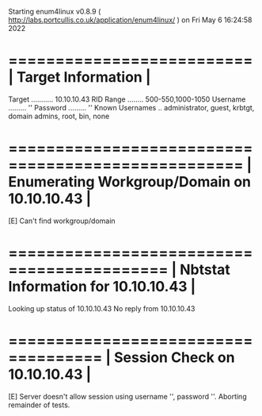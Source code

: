 Starting enum4linux v0.8.9 ( http://labs.portcullis.co.uk/application/enum4linux/ ) on Fri May  6 16:24:58 2022

 ========================== 
|    Target Information    |
 ========================== 
Target ........... 10.10.10.43
RID Range ........ 500-550,1000-1050
Username ......... ''
Password ......... ''
Known Usernames .. administrator, guest, krbtgt, domain admins, root, bin, none


 =================================================== 
|    Enumerating Workgroup/Domain on 10.10.10.43    |
 =================================================== 
[E] Can't find workgroup/domain


 =========================================== 
|    Nbtstat Information for 10.10.10.43    |
 =========================================== 
Looking up status of 10.10.10.43
No reply from 10.10.10.43

 ==================================== 
|    Session Check on 10.10.10.43    |
 ==================================== 
[E] Server doesn't allow session using username '', password ''.  Aborting remainder of tests.
